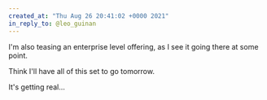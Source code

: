 ```yaml
---
created_at: "Thu Aug 26 20:41:02 +0000 2021"
in_reply_to: @leo_guinan
---
```


I'm also teasing an enterprise level offering, as I see it going there at some point. 

Think I'll have all of this set to go tomorrow.

It's getting real...
